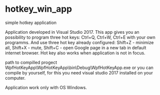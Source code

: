 # hotkey_win_app
simple hotkey application

Application developed in Visual Studio 2017. 
This app gives you an possibility to program three hot keys: Ctrl+Q, Ctrl+W, Ctrl+E 
with your own programms. And use three hot key already configured: Shift+Z - minimize all, Shift+X - mute,
Shift+C - open Google page in a new tab in default internet browser.
Hot key also works when application is not in focus.

path to compilled progect WpfHotKeyApp\WpfHotKeyApp\bin\Debug\WpfHotKeyApp.exe
or you can compile by yourself, for this you need visual studio 2017 installed on your computer.

Application work only with OS Windows.
